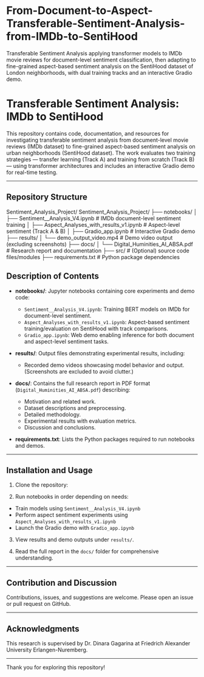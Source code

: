 # From-Document-to-Aspect-Transferable-Sentiment-Analysis-from-IMDb-to-SentiHood
Transferable Sentiment Analysis applying transformer models to IMDb movie reviews for document-level sentiment classification, then adapting to fine-grained aspect-based sentiment analysis on the SentiHood dataset of London neighborhoods, with dual training tracks and an interactive Gradio demo.

# Transferable Sentiment Analysis: IMDb to SentiHood

This repository contains code, documentation, and resources for investigating transferable sentiment analysis from document-level movie reviews (IMDb dataset) to fine-grained aspect-based sentiment analysis on urban neighborhoods (SentiHood dataset). The work evaluates two training strategies — transfer learning (Track A) and training from scratch (Track B) — using transformer architectures and includes an interactive Gradio demo for real-time testing.

---

## Repository Structure
Sentiment_Analysis_Project/
Sentiment_Analysis_Project/
├── notebooks/
│ ├── Sentiment__Analysis_V4.ipynb # IMDb document-level sentiment training
│ ├── Aspect_Analyses_with_results_v1.ipynb # Aspect-level sentiment (Track A & B)
│ ├── Gradio_app.ipynb # Interactive Gradio demo
├── results/
│ └── demo_output_video.mp4 # Demo video output (excluding screenshots)
├── docs/
│ └── Digital_Huminities_AI_ABSA.pdf # Research report and documentation
├── src/ # (Optional) source code files/modules
├── requirements.txt # Python package dependencies

## Description of Contents

- **notebooks/**: Jupyter notebooks containing core experiments and demo code:
  - `Sentiment__Analysis_V4.ipynb`: Training BERT models on IMDb for document-level sentiment.
  - `Aspect_Analyses_with_results_v1.ipynb`: Aspect-based sentiment training/evaluation on SentiHood with track comparisons.
  - `Gradio_app.ipynb`: Web demo enabling inference for both document and aspect-level sentiment tasks.

- **results/**: Output files demonstrating experimental results, including:
  - Recorded demo videos showcasing model behavior and output. (Screenshots are excluded to avoid clutter.)

- **docs/**: Contains the full research report in PDF format (`Digital_Huminities_AI_ABSA.pdf`) describing:
  - Motivation and related work.
  - Dataset descriptions and preprocessing.
  - Detailed methodology.
  - Experimental results with evaluation metrics.
  - Discussion and conclusions.

- **requirements.txt**: Lists the Python packages required to run notebooks and demos.

---

## Installation and Usage

1. Clone the repository:


2. Run notebooks in order depending on needs:
- Train models using `Sentiment__Analysis_V4.ipynb`
- Perform aspect sentiment experiments using `Aspect_Analyses_with_results_v1.ipynb`
- Launch the Gradio demo with `Gradio_app.ipynb`

3. View results and demo outputs under `results/`.

4. Read the full report in the `docs/` folder for comprehensive understanding.

---

## Contribution and Discussion

Contributions, issues, and suggestions are welcome. Please open an issue or pull request on GitHub.

---

## Acknowledgments

This research is supervised by Dr. Dinara Gagarina at Friedrich Alexander University Erlangen-Nuremberg.

---

Thank you for exploring this repository!

